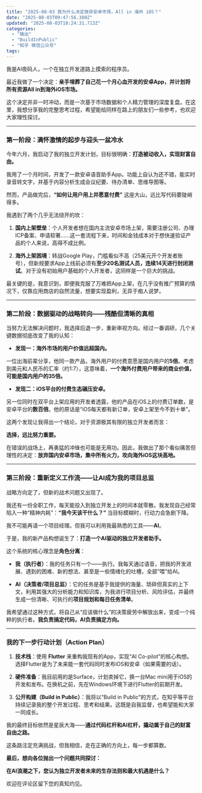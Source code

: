 ```yaml
---
title: "2025-08-03 我为什么决定放弃安卓市场，All in 海外 iOS？"
date: "2025-08-03T09:47:56.380Z"
updated: "2025-08-03T18:24:31.713Z"
categories:
  - "输出"
  - "BuildInPublic"
  - "知乎 微信公众号"
tags:
---
```



我是AI夜码人，一个在独立开发道路上摸索的程序员。

最近我做了一个决定：**亲手埋葬了自己花一个月心血开发的安卓App，并计划将所有资源All in到海外iOS市场。**

这个决定并非一时冲动，而是一次基于市场数据和个人精力管理的深度复盘。在这里，我想分享我的完整思考过程，希望能给同样在路上的朋友们一些参考，也欢迎大家理性探讨。

---

### **第一阶段：满怀激情的起步与迎头一盆冷水**

今年六月，我启动了我的独立开发计划，目标很明确：**打造被动收入，实现财富自由。**

我用了一个月时间，开发了一款安卓语音助手App。功能上自认为还不错，能实时录音转文字，并基于内容分析生成会议纪要、待办清单、思维导图等。

然而，产品做完后，**“如何让用户用上并愿意付费”** 这座大山，远比写代码要陡峭得多。

我遇到了两个几乎无法绕开的坎：

1. **国内上架壁垒**：个人开发者想在国内主流安卓市场上架，需要注册公司、办理ICP备案、申请软著……这一套流程下来，时间和金钱成本对于想快速验证产品的个人来说，高得不成比例。

2. **海外上架困境**：转战Google Play，门槛看似不高（25美元开个开发者账号），但新规要求App上线前必须有**至少20名测试人员，连续14天进行封闭测试**。对于没有初始用户基础的个人开发者，这同样是一个巨大的挑战。

最关键的是，我意识到，即便我克服了万难把App上架，在几乎没有推广预算的情况下，仅靠应用商店的自然流量，想要实现盈利，无异于痴人说梦。

---

### **第二阶段：数据驱动的战略转向——残酷但清晰的真相**

当努力无法解决问题时，我选择后退一步，重新审视方向。经过一番调研，几个关键数据彻底改变了我的认知：

* **发现一：海外市场的用户价值远超国内。**

一位出海前辈分享，他同一款产品，海外用户的付费意愿是国内用户的**5倍**。考虑到美元和人民币的汇率（约1:7），这意味着，**一个海外付费用户带来的商业价值，可能是国内用户的35倍。**

* **发现二：iOS平台的付费生态碾压安卓。**

另一位同时在双平台上架应用的开发者透露，他的产品在iOS上的付费订单数，是安卓平台的**数百倍**。他的原话是“iOS每天都有新订单，安卓上架至今不到十单”。

这两个发现让我得出一个结论，对于资源极其有限的独立开发者而言：

**选择，远比努力重要。**

在错误的战场上，再勇猛的冲锋也可能是无用功。因此，我做出了那个看似痛苦但理性的决定：**放弃国内安卓市场，集中所有火力，攻向海外iOS这块高地。**

---

### **第三阶段：重新定义工作流——让AI成为我的项目总监**

战略方向定了，但新的战术问题又出现了。

我还有一份全职工作，每天能投入到独立开发上的时间本就零散。我发现自己经常陷入一种“精神内耗”：**“我今天该干什么？”** 当目标模糊时，行动力会急剧下降。

我不可能再请一个项目经理。但我可以利用我最熟悉的工具——**AI**。

于是，我的新产品构想诞生了：**打造一个AI驱动的独立开发者助手。**

这个系统的核心理念是**角色分离**：

* **我（执行者）**：我的任务只有一个——执行。我每天通过语音，把我的开发进展、遇到的困难、新的想法、甚至是一些情绪化的吐槽，全部“喂”给AI。

* **AI（决策者/项目总监）**：它的任务是基于我提供的海量、琐碎但真实的上下文，利用其强大的分析能力和知识库，为我进行项目分析、风险评估，并最终生成一份清晰、可执行的**项目规划和每日任务清单**。

我希望通过这种方式，将自己从“应该做什么”的决策疲劳中解放出来，变成一个纯粹的执行者。**我负责搞定代码，AI负责搞定方向。**

---

### **我的下一步行动计划（Action Plan）**

1. **技术栈**：使用 **Flutter** 来重构我现有的App，实现“AI Co-pilot”的核心构想。选择Flutter是为了未来能一套代码同时发布iOS和安卓（如果需要的话）。

2. **硬件准备**：我目前用的是Surface，计划卖掉它，换一台Mac mini用于iOS的开发和发布。在换机之前，先在Windows环境下进行Flutter的前期开发。

3. **公开构建（Build in Public）**：我将以“Build in Public”的方式，在知乎等平台持续记录我的整个开发过程、思考和结果。这既是自我监督，也希望能和大家一同成长。

我的最终目标依然是星辰大海——**通过代码杠杆和AI杠杆，撬动属于自己的财富自由之路。**

这条路注定充满挑战，但我相信，走在正确的方向上，每一步都算数。

**最后，想向各位抛出一个问题共同探讨：**

**在AI浪潮之下，您认为独立开发者未来的生存法则和最大机遇是什么？**

欢迎在评论区留下您的真知灼见。